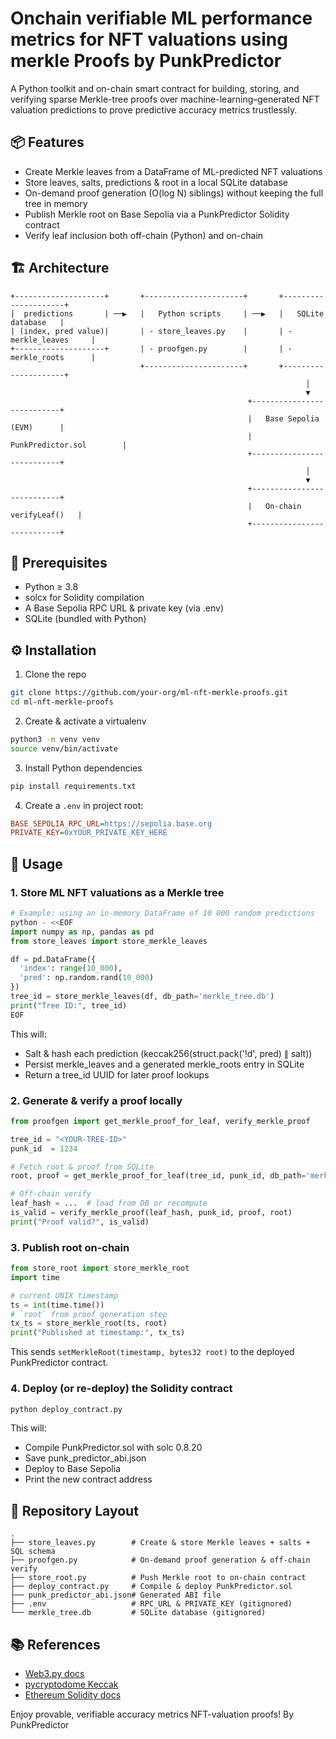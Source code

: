 # Onchain verifiable ML performance metrics for NFT valuations using merkle Proofs by PunkPredictor

A Python toolkit and on-chain smart contract for building, storing, and verifying sparse Merkle-tree proofs over machine-learning–generated NFT valuation predictions to prove predictive accuracy metrics trustlessly.

## 📦 Features

- Create Merkle leaves from a DataFrame of ML-predicted NFT valuations
- Store leaves, salts, predictions & root in a local SQLite database
- On-demand proof generation (O(log N) siblings) without keeping the full tree in memory
- Publish Merkle root on Base Sepolia via a PunkPredictor Solidity contract
- Verify leaf inclusion both off-chain (Python) and on-chain

## 🏗 Architecture

```
+--------------------+       +----------------------+       +---------------------+
|  predictions       | ──▶   |   Python scripts     | ──▶   |   SQLite database   |
| (index, pred value)|       | - store_leaves.py    |       | - merkle_leaves     |
+--------------------+       | - proofgen.py        |       | - merkle_roots      |
                             +----------------------+       +---------------------+
                                                                  │
                                                                  ▼
                                                     +---------------------------+
                                                     |   Base Sepolia (EVM)      |
                                                     |  PunkPredictor.sol        |
                                                     +---------------------------+
                                                                  │
                                                                  ▼
                                                     +---------------------------+
                                                     |   On-chain verifyLeaf()   |
                                                     +---------------------------+
```

## 🔧 Prerequisites

- Python ≥ 3.8
- solcx for Solidity compilation
- A Base Sepolia RPC URL & private key (via .env)
- SQLite (bundled with Python)

## ⚙️ Installation

1. Clone the repo
```bash
git clone https://github.com/your-org/ml-nft-merkle-proofs.git
cd ml-nft-merkle-proofs
```

2. Create & activate a virtualenv
```bash
python3 -m venv venv
source venv/bin/activate
```

3. Install Python dependencies
```bash
pip install requirements.txt
```

4. Create a `.env` in project root:
```ini
BASE_SEPOLIA_RPC_URL=https://sepolia.base.org
PRIVATE_KEY=0xYOUR_PRIVATE_KEY_HERE
```

## 🚀 Usage

### 1. Store ML NFT valuations as a Merkle tree

```python
# Example: using an in-memory DataFrame of 10 000 random predictions
python - <<EOF
import numpy as np, pandas as pd
from store_leaves import store_merkle_leaves

df = pd.DataFrame({
  'index': range(10_000),
  'pred': np.random.rand(10_000)
})
tree_id = store_merkle_leaves(df, db_path='merkle_tree.db')
print("Tree ID:", tree_id)
EOF
```

This will:
- Salt & hash each prediction (keccak256(struct.pack('!d', pred) ∥ salt))
- Persist merkle_leaves and a generated merkle_roots entry in SQLite
- Return a tree_id UUID for later proof lookups

### 2. Generate & verify a proof locally

```python
from proofgen import get_merkle_proof_for_leaf, verify_merkle_proof

tree_id = "<YOUR-TREE-ID>"
punk_id  = 1234

# Fetch root & proof from SQLite
root, proof = get_merkle_proof_for_leaf(tree_id, punk_id, db_path='merkle_tree.db')

# Off-chain verify
leaf_hash = ...  # load from DB or recompute
is_valid = verify_merkle_proof(leaf_hash, punk_id, proof, root)
print("Proof valid?", is_valid)
```

### 3. Publish root on-chain

```python
from store_root import store_merkle_root
import time

# current UNIX timestamp
ts = int(time.time())
# `root` from proof generation step
tx_ts = store_merkle_root(ts, root)
print("Published at timestamp:", tx_ts)
```

This sends `setMerkleRoot(timestamp, bytes32 root)` to the deployed PunkPredictor contract.

### 4. Deploy (or re-deploy) the Solidity contract

```bash
python deploy_contract.py
```

This will:
- Compile PunkPredictor.sol with solc 0.8.20
- Save punk_predictor_abi.json
- Deploy to Base Sepolia
- Print the new contract address

## 📁 Repository Layout

```
.
├── store_leaves.py        # Create & store Merkle leaves + salts + SQL schema
├── proofgen.py            # On-demand proof generation & off-chain verify
├── store_root.py          # Push Merkle root to on-chain contract
├── deploy_contract.py     # Compile & deploy PunkPredictor.sol
├── punk_predictor_abi.json# Generated ABI file
├── .env                   # RPC_URL & PRIVATE_KEY (gitignored)
└── merkle_tree.db         # SQLite database (gitignored)
```

## 📚 References

- [Web3.py docs](https://web3py.readthedocs.io/)
- [pycryptodome Keccak](https://pycryptodome.readthedocs.io/)
- [Ethereum Solidity docs](https://docs.soliditylang.org/)

Enjoy provable, verifiable accuracy metrics NFT-valuation proofs! By PunkPredictor
